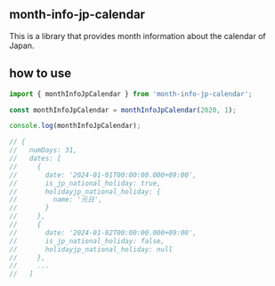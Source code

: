 ## month-info-jp-calendar

This is a library that provides month information about the calendar of Japan.

## how to use

```ts
import { monthInfoJpCalendar } from 'month-info-jp-calendar';

const monthInfoJpCalendar = monthInfoJpCalendar(2020, 1);

console.log(monthInfoJpCalendar);

// {
//   numDays: 31,
//   dates: [
//     {
//       date: '2024-01-01T00:00:00.000+09:00',
//       is_jp_national_holiday: true,
//       holidayjp_national_holiday: {
//         name: '元日',
//       }
//     },
//     {
//       date: '2024-01-02T00:00:00.000+09:00',
//       is_jp_national_holiday: false,
//       holidayjp_national_holiday: null
//     },
//     ...
//   ]


```


